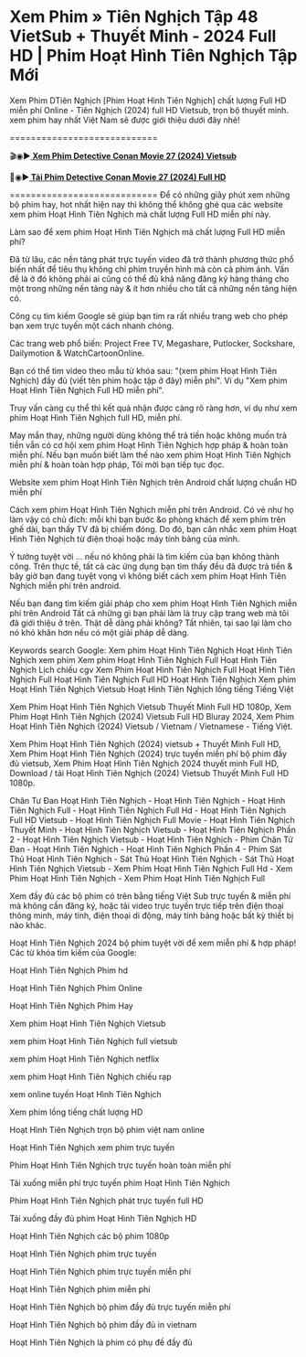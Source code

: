 # Xem Phim » Tiên Nghịch Tập 48 VietSub + Thuyết Minh - 2024 Full HD | Phim Hoạt Hình Tiên Nghịch Tập Mới
Xem Phim DTiên Nghịch [Phim Hoạt Hình Tiên Nghịch] chất lượng Full HD miễn phí Online - Tiên Nghịch (2024) full HD Vietsub, trọn bộ thuyết minh. xem phim hay nhất Việt Nam sẽ được giới thiệu dưới đây nhé!

============================

🎬◉▶️<b><a href="https://animehay.xyz/thong-tin-phim/tien-nghich-3d.html"> Xem Phim Detective Conan Movie 27 (2024) Vietsub</a></b>

📁◉▶️<b><a href="https://animehay.xyz/thong-tin-phim/tien-nghich-3d.html"> Tải Phim Detective Conan Movie 27 (2024) Full HD</a></b>

============================
Để có những giây phút xem những bộ phim hay, hot nhất hiện nay thì không thể không ghé qua các website xem phim Hoạt Hình Tiên Nghịch mà chất lượng Full HD miễn phí này.

Làm sao để xem phim Hoạt Hình Tiên Nghịch mà chất lượng Full HD miễn phí?

Đã từ lâu, các nền tảng phát trực tuyến video đã trở thành phương thức phổ biến nhất để tiêu thụ không chỉ phim truyền hình mà còn cả phim ảnh. Vấn đề là ở đó không phải ai cũng có thể đủ khả năng đăng ký hàng tháng cho một trong những nền tảng này & ít hơn nhiều cho tất cả những nền tảng hiện có.

Công cụ tìm kiếm Google sẽ giúp bạn tìm ra rất nhiều trang web cho phép bạn xem trực tuyến một cách nhanh chóng.

Các trang web phổ biến: Project Free TV, Megashare, Putlocker, Sockshare, Dailymotion & WatchCartoonOnline.

Bạn có thể tìm video theo mẫu từ khóa sau: "(xem phim Hoạt Hình Tiên Nghịch) đầy đủ (viết tên phim hoặc tập ở đây) miễn phí". Ví dụ "Xem phim Hoạt Hình Tiên Nghịch Full HD miễn phí".

Truy vấn càng cụ thể thì kết quả nhận được càng rõ ràng hơn, ví dụ như xem phim Hoạt Hình Tiên Nghịch full HD, miễn phí.

May mắn thay, những người dùng không thể trả tiền hoặc không muốn trả tiền vẫn có cơ hội xem phim Hoạt Hình Tiên Nghịch hợp pháp & hoàn toàn miễn phí. Nếu bạn muốn biết làm thế nào xem phim Hoạt Hình Tiên Nghịch miễn phí & hoàn toàn hợp pháp, Tôi mời bạn tiếp tục đọc.

Website xem phim Hoạt Hình Tiên Nghịch trên Android chất lượng chuẩn HD miễn phí

Cách xem phim Hoạt Hình Tiên Nghịch miễn phí trên Android. Có vẻ như họ làm vậy có chủ đích: mỗi khi bạn bước &o phòng khách để xem phim trên ghế dài, bạn thấy TV đã bị chiếm đóng. Do đó, bạn cân nhắc xem phim Hoạt Hình Tiên Nghịch từ điện thoại hoặc máy tính bảng của mình.

Ý tưởng tuyệt vời ... nếu nó không phải là tìm kiếm của bạn không thành công. Trên thực tế, tất cả các ứng dụng bạn tìm thấy đều đã được trả tiền & bây giờ bạn đang tuyệt vọng vì không biết cách xem phim Hoạt Hình Tiên Nghịch miễn phí trên android.

Nếu bạn đang tìm kiếm giải pháp cho xem phim Hoạt Hình Tiên Nghịch miễn phí trên Android Tất cả những gì bạn phải làm là truy cập trang web mà tôi đã giới thiệu ở trên. Thật dễ dàng phải không? Tất nhiên, tại sao lại làm cho nó khó khăn hơn nếu có một giải pháp dễ dàng.

Keywords search Google: Xem phim Hoạt Hình Tiên Nghịch Hoạt Hình Tiên Nghịch xem phim Xem phim Hoạt Hình Tiên Nghịch Full Hoạt Hình Tiên Nghịch Lịch chiếu cgv Xem Phim Hoạt Hình Tiên Nghịch Full Hoạt Hình Tiên Nghịch Full Hoạt Hình Tiên Nghịch Full HD Hoạt Hình Tiên Nghịch Xem phim Hoạt Hình Tiên Nghịch Vietsub Hoạt Hình Tiên Nghịch lồng tiếng Tiếng Việt

Xem Phim Hoạt Hình Tiên Nghịch Vietsub Thuyết Minh Full HD 1080p, Xem Phim Hoạt Hình Tiên Nghịch (2024) Vietsub Full HD Bluray 2024, Xem Phim Hoạt Hình Tiên Nghịch (2024) Vietsub / Vietnam / Vietnamese - Tiếng Việt.

Xem Phim Hoạt Hình Tiên Nghịch (2024) vietsub + Thuyết Minh Full HD, Xem Phim Hoạt Hình Tiên Nghịch (2024) trực tuyến miễn phí bộ phim đầy đủ vietsub, Xem Phim Hoạt Hình Tiên Nghịch 2024 thuyết minh Full HD, Download / tải Hoạt Hình Tiên Nghịch (2024) Vietsub Thuyết Minh Full HD 1080p.

Chân Tư Đan Hoạt Hình Tiên Nghịch - Hoạt Hình Tiên Nghịch - Hoạt Hình Tiên Nghịch Full - Hoạt Hình Tiên Nghịch Full Hd - Hoạt Hình Tiên Nghịch Full HD Vietsub - Hoạt Hình Tiên Nghịch Full Movie - Hoạt Hình Tiên Nghịch Thuyết Minh - Hoạt Hình Tiên Nghịch Vietsub - Hoạt Hình Tiên Nghịch Phần 2 - Hoạt Hình Tiên Nghịch Vietsub - Hoạt Hình Tiên Nghịch - Phim Chân Tử Đan - Hoạt Hình Tiên Nghịch - Hoạt Hình Tiên Nghịch Phần 4 - Phim Sát Thủ Hoạt Hình Tiên Nghịch - Sát Thủ Hoạt Hình Tiên Nghịch - Sát Thủ Hoạt Hình Tiên Nghịch Vietsub - Xem Phim Hoạt Hình Tiên Nghịch Full Hd - Xem Phim Hoạt Hình Tiên Nghịch - Xem Phim Hoạt Hình Tiên Nghịch Full


Xem đầy đủ các bộ phim có trên bằng tiếng Việt Sub trực tuyến & miễn phí mà không cần đăng ký, hoặc tải video trực tuyến trực tiếp trên điện thoại thông minh, máy tính, điện thoại di động, máy tính bảng hoặc bất kỳ thiết bị nào khác.

Hoạt Hình Tiên Nghịch 2024 bộ phim tuyệt vời để xem miễn phí & hợp pháp!
Các từ khóa tìm kiếm của Google:

Hoạt Hình Tiên Nghịch Phim hd

Hoạt Hình Tiên Nghịch Phim Online

Hoạt Hình Tiên Nghịch Phim Hay

Xem phim Hoạt Hình Tiên Nghịch Vietsub

xem phim Hoạt Hình Tiên Nghịch full vietsub

xem phim Hoạt Hình Tiên Nghịch netflix

xem phim Hoạt Hình Tiên Nghịch chiếu rạp

xem online tuyến Hoạt Hình Tiên Nghịch

Xem phim lồng tiếng chất lượng HD

Hoạt Hình Tiên Nghịch trọn bộ phim việt nam online

Hoạt Hình Tiên Nghịch xem phim trực tuyến

Phim Hoạt Hình Tiên Nghịch trực tuyến hoàn toàn miễn phí

Tải xuống miễn phí trực tuyến phim Hoạt Hình Tiên Nghịch

Phim Hoạt Hình Tiên Nghịch phát trực tuyến full HD

Tải xuống đầy đủ phim Hoạt Hình Tiên Nghịch HD

Hoạt Hình Tiên Nghịch các bộ phim 1080p

Hoạt Hình Tiên Nghịch phim trực tuyến

Hoạt Hình Tiên Nghịch phim trực tuyến miễn phí

Hoạt Hình Tiên Nghịch phim miễn phí

Hoạt Hình Tiên Nghịch bộ phim đầy đủ trực tuyến miễn phí

Hoạt Hình Tiên Nghịch bộ phim đầy đủ in vietnam

Hoạt Hình Tiên Nghịch là phim có phụ đề đầy đủ
